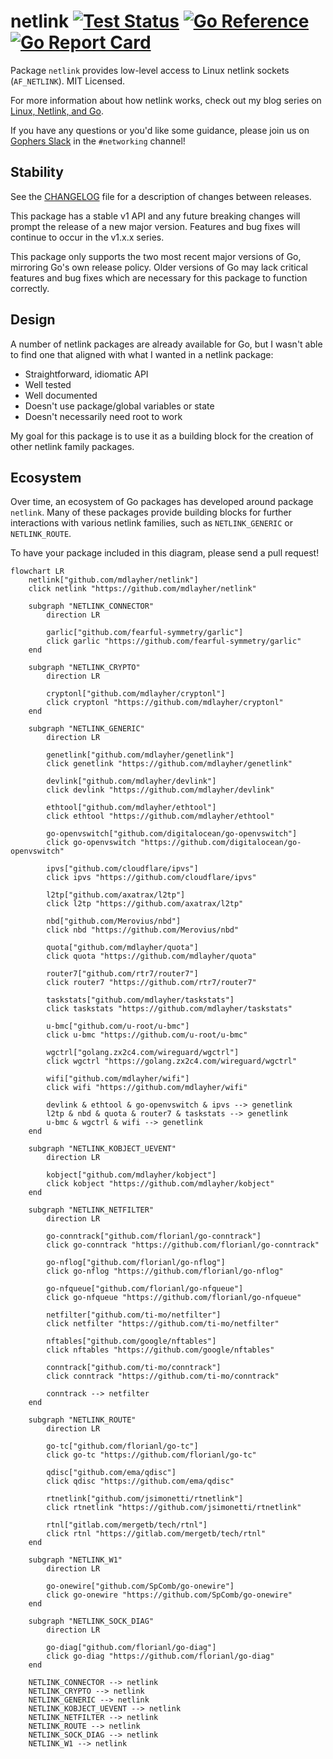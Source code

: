 # netlink [![Test Status](https://github.com/mdlayher/netlink/workflows/Linux%20Test/badge.svg)](https://github.com/mdlayher/netlink/actions) [![Go Reference](https://pkg.go.dev/badge/github.com/mdlayher/netlink.svg)](https://pkg.go.dev/github.com/mdlayher/netlink)  [![Go Report Card](https://goreportcard.com/badge/github.com/mdlayher/netlink)](https://goreportcard.com/report/github.com/mdlayher/netlink)

Package `netlink` provides low-level access to Linux netlink sockets
(`AF_NETLINK`). MIT Licensed.

For more information about how netlink works, check out my blog series
on [Linux, Netlink, and Go](https://mdlayher.com/blog/linux-netlink-and-go-part-1-netlink/).

If you have any questions or you'd like some guidance, please join us on
[Gophers Slack](https://invite.slack.golangbridge.org) in the `#networking`
channel!

## Stability

See the [CHANGELOG](./CHANGELOG.md) file for a description of changes between
releases.

This package has a stable v1 API and any future breaking changes will prompt
the release of a new major version. Features and bug fixes will continue to
occur in the v1.x.x series.

This package only supports the two most recent major versions of Go, mirroring
Go's own release policy. Older versions of Go may lack critical features and bug
fixes which are necessary for this package to function correctly.

## Design

A number of netlink packages are already available for Go, but I wasn't able to
find one that aligned with what I wanted in a netlink package:

- Straightforward, idiomatic API
- Well tested
- Well documented
- Doesn't use package/global variables or state
- Doesn't necessarily need root to work

My goal for this package is to use it as a building block for the creation
of other netlink family packages.

## Ecosystem

Over time, an ecosystem of Go packages has developed around package `netlink`.
Many of these packages provide building blocks for further interactions with
various netlink families, such as `NETLINK_GENERIC` or `NETLINK_ROUTE`.

To have your package included in this diagram, please send a pull request!

```mermaid
flowchart LR
    netlink["github.com/mdlayher/netlink"]
    click netlink "https://github.com/mdlayher/netlink"

    subgraph "NETLINK_CONNECTOR"
        direction LR

        garlic["github.com/fearful-symmetry/garlic"]
        click garlic "https://github.com/fearful-symmetry/garlic"
    end

    subgraph "NETLINK_CRYPTO"
        direction LR

        cryptonl["github.com/mdlayher/cryptonl"]
        click cryptonl "https://github.com/mdlayher/cryptonl"
    end

    subgraph "NETLINK_GENERIC"
        direction LR

        genetlink["github.com/mdlayher/genetlink"]
        click genetlink "https://github.com/mdlayher/genetlink"

        devlink["github.com/mdlayher/devlink"]
        click devlink "https://github.com/mdlayher/devlink"

        ethtool["github.com/mdlayher/ethtool"]
        click ethtool "https://github.com/mdlayher/ethtool"

        go-openvswitch["github.com/digitalocean/go-openvswitch"]
        click go-openvswitch "https://github.com/digitalocean/go-openvswitch"

        ipvs["github.com/cloudflare/ipvs"]
        click ipvs "https://github.com/cloudflare/ipvs"

        l2tp["github.com/axatrax/l2tp"]
        click l2tp "https://github.com/axatrax/l2tp"

        nbd["github.com/Merovius/nbd"]
        click nbd "https://github.com/Merovius/nbd"

        quota["github.com/mdlayher/quota"]
        click quota "https://github.com/mdlayher/quota"

        router7["github.com/rtr7/router7"]
        click router7 "https://github.com/rtr7/router7"

        taskstats["github.com/mdlayher/taskstats"]
        click taskstats "https://github.com/mdlayher/taskstats"

        u-bmc["github.com/u-root/u-bmc"]
        click u-bmc "https://github.com/u-root/u-bmc"

        wgctrl["golang.zx2c4.com/wireguard/wgctrl"]
        click wgctrl "https://golang.zx2c4.com/wireguard/wgctrl"

        wifi["github.com/mdlayher/wifi"]
        click wifi "https://github.com/mdlayher/wifi"

        devlink & ethtool & go-openvswitch & ipvs --> genetlink
        l2tp & nbd & quota & router7 & taskstats --> genetlink
        u-bmc & wgctrl & wifi --> genetlink
    end

    subgraph "NETLINK_KOBJECT_UEVENT"
        direction LR

        kobject["github.com/mdlayher/kobject"]
        click kobject "https://github.com/mdlayher/kobject"
    end

    subgraph "NETLINK_NETFILTER"
        direction LR

        go-conntrack["github.com/florianl/go-conntrack"]
        click go-conntrack "https://github.com/florianl/go-conntrack"

        go-nflog["github.com/florianl/go-nflog"]
        click go-nflog "https://github.com/florianl/go-nflog"

        go-nfqueue["github.com/florianl/go-nfqueue"]
        click go-nfqueue "https://github.com/florianl/go-nfqueue"

        netfilter["github.com/ti-mo/netfilter"]
        click netfilter "https://github.com/ti-mo/netfilter"

        nftables["github.com/google/nftables"]
        click nftables "https://github.com/google/nftables"

        conntrack["github.com/ti-mo/conntrack"]
        click conntrack "https://github.com/ti-mo/conntrack"

        conntrack --> netfilter
    end

    subgraph "NETLINK_ROUTE"
        direction LR

        go-tc["github.com/florianl/go-tc"]
        click go-tc "https://github.com/florianl/go-tc"

        qdisc["github.com/ema/qdisc"]
        click qdisc "https://github.com/ema/qdisc"

        rtnetlink["github.com/jsimonetti/rtnetlink"]
        click rtnetlink "https://github.com/jsimonetti/rtnetlink"

        rtnl["gitlab.com/mergetb/tech/rtnl"]
        click rtnl "https://gitlab.com/mergetb/tech/rtnl"
    end

    subgraph "NETLINK_W1"
        direction LR

        go-onewire["github.com/SpComb/go-onewire"]
        click go-onewire "https://github.com/SpComb/go-onewire"
    end

    subgraph "NETLINK_SOCK_DIAG"
        direction LR

        go-diag["github.com/florianl/go-diag"]
        click go-diag "https://github.com/florianl/go-diag"
    end

    NETLINK_CONNECTOR --> netlink
    NETLINK_CRYPTO --> netlink
    NETLINK_GENERIC --> netlink
    NETLINK_KOBJECT_UEVENT --> netlink
    NETLINK_NETFILTER --> netlink
    NETLINK_ROUTE --> netlink
    NETLINK_SOCK_DIAG --> netlink
    NETLINK_W1 --> netlink
```
